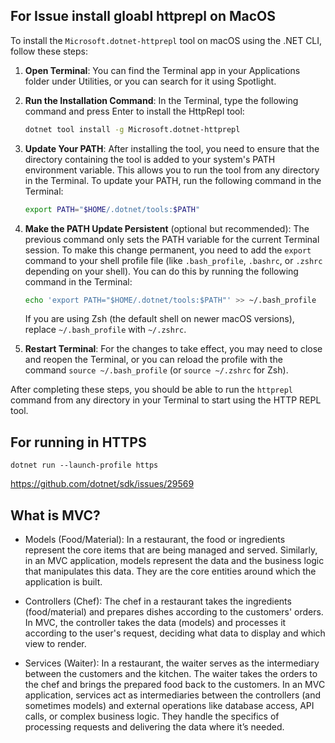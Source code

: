 ## For Issue install gloabl httprepl on MacOS

To install the `Microsoft.dotnet-httprepl` tool on macOS using the .NET CLI, follow these steps:

1. **Open Terminal**: You can find the Terminal app in your Applications folder under Utilities, or you can search for it using Spotlight.

2. **Run the Installation Command**: In the Terminal, type the following command and press Enter to install the HttpRepl tool:

   ```bash
   dotnet tool install -g Microsoft.dotnet-httprepl
   ```

3. **Update Your PATH**: After installing the tool, you need to ensure that the directory containing the tool is added to your system's PATH environment variable. This allows you to run the tool from any directory in the Terminal. To update your PATH, run the following command in the Terminal:

   ```bash
   export PATH="$HOME/.dotnet/tools:$PATH"
   ```

4. **Make the PATH Update Persistent** (optional but recommended): The previous command only sets the PATH variable for the current Terminal session. To make this change permanent, you need to add the `export` command to your shell profile file (like `.bash_profile`, `.bashrc`, or `.zshrc` depending on your shell). You can do this by running the following command in the Terminal:

   ```bash
   echo 'export PATH="$HOME/.dotnet/tools:$PATH"' >> ~/.bash_profile
   ```

   If you are using Zsh (the default shell on newer macOS versions), replace `~/.bash_profile` with `~/.zshrc`.

5. **Restart Terminal**: For the changes to take effect, you may need to close and reopen the Terminal, or you can reload the profile with the command `source ~/.bash_profile` (or `source ~/.zshrc` for Zsh).

After completing these steps, you should be able to run the `httprepl` command from any directory in your Terminal to start using the HTTP REPL tool.

## For running in HTTPS

```
dotnet run --launch-profile https
```

https://github.com/dotnet/sdk/issues/29569

## What is MVC?

- Models (Food/Material): In a restaurant, the food or ingredients represent the core items that are being managed and served. Similarly, in an MVC application, models represent the data and the business logic that manipulates this data. They are the core entities around which the application is built.

- Controllers (Chef): The chef in a restaurant takes the ingredients (food/material) and prepares dishes according to the customers' orders. In MVC, the controller takes the data (models) and processes it according to the user's request, deciding what data to display and which view to render.

- Services (Waiter): In a restaurant, the waiter serves as the intermediary between the customers and the kitchen. The waiter takes the orders to the chef and brings the prepared food back to the customers. In an MVC application, services act as intermediaries between the controllers (and sometimes models) and external operations like database access, API calls, or complex business logic. They handle the specifics of processing requests and delivering the data where it’s needed.
